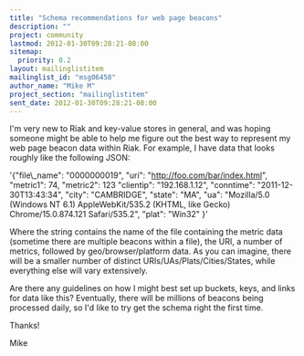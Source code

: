 ```yaml
---
title: "Schema recommendations for web page beacons"
description: ""
project: community
lastmod: 2012-01-30T09:28:21-08:00
sitemap:
  priority: 0.2
layout: mailinglistitem
mailinglist_id: "msg06458"
author_name: "Mike M"
project_section: "mailinglistitem"
sent_date: 2012-01-30T09:28:21-08:00
---
```



I'm very new to Riak and key-value stores in general, and was hoping
someone might be able to help me figure out the best way to represent
my web page beacon data within Riak. For example, I have data that
looks roughly like the following JSON:

'{"file\\_name": "0000000019",
"uri": "http://foo.com/bar/index.html",
"metric1": 74,
"metric2": 123
"clientip": "192.168.1.12",
"conntime": "2011-12-30T13:43:34",
"city": "CAMBRIDGE",
"state": "MA",
"ua": "Mozilla/5.0 (Windows NT 6.1) AppleWebKit/535.2 (KHTML, like
Gecko) Chrome/15.0.874.121 Safari/535.2",
"plat": "Win32"
}'

Where the string contains the name of the file containing the metric
data (sometime there are multiple beacons within a file), the URI, a
number of metrics, followed by geo/browser/platform data. As you can
imagine, there will be a smaller number of distinct
URIs/UAs/Plats/Cities/States, while everything else will vary
extensively.

Are there any guidelines on how I might best set up buckets, keys, and
links for data like this? Eventually, there will be millions of
beacons being processed daily, so I'd like to try get the schema right
the first time.

Thanks!

Mike

